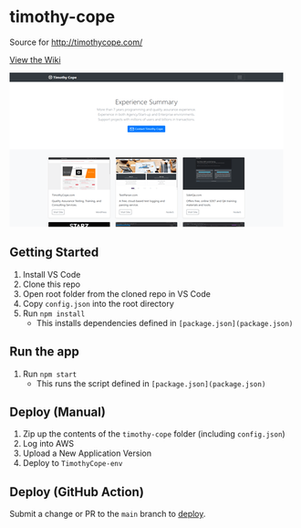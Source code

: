 # timothy-cope
Source for http://timothycope.com/

[View the Wiki](https://github.com/kirbycope/timothy-cope/wiki)

![Screenshot](/timothy-cope.png)

## Getting Started
1. Install VS Code
1. Clone this repo
1. Open root folder from the cloned repo in VS Code
1. Copy `config.json` into the root directory
1. Run `npm install`
   - This installs dependencies defined in `[package.json](package.json)`

## Run the app
1. Run `npm start`
   - This runs the script defined in `[package.json](package.json)`

## Deploy (Manual)
1. Zip up the contents of the `timothy-cope` folder (including `config.json`)
1. Log into AWS
1. Upload a New Application Version
1. Deploy to `TimothyCope-env`

## Deploy (GitHub Action)
Submit a change or PR to the `main` branch to [deploy](/.github/workflows/deploy-changes.yml).
